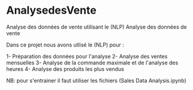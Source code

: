 # AnalysedesVente
Analyse des données de vente utilisant le (NLP)
Analyse des données de vente

Dans ce projet  nous avons utlisé le (NLP) pour :

1- Préparation des données pour l'analyse
2- Analyse des ventes mensuelles
3- Analyse de la commande maximale et de l'analyse des heures
4- Analyse des produits les plus vendus

NB: pour s'entrainer il faut utiliser les fichiers (Sales Data Analysis.ipynb) 
